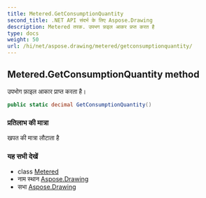 ```yaml
---
title: Metered.GetConsumptionQuantity
second_title: .NET API संदर्भ के लिए Aspose.Drawing
description: Metered तरक. उपभग फ़इल आकर प्रप्त करत है
type: docs
weight: 50
url: /hi/net/aspose.drawing/metered/getconsumptionquantity/
---
```

## Metered.GetConsumptionQuantity method

उपभोग फ़ाइल आकार प्राप्त करता है।

```csharp
public static decimal GetConsumptionQuantity()
```

### प्रतिलाभ की मात्रा

खपत की मात्रा लौटाता है

### यह सभी देखें

* class [Metered](../)
* नाम स्थान [Aspose.Drawing](../../metered/)
* सभा [Aspose.Drawing](../../../)


